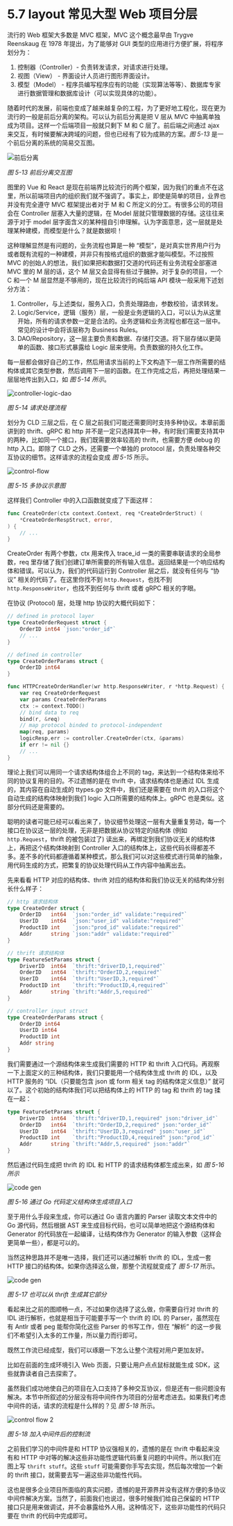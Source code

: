 # 5.7 layout 常见大型 Web 项目分层

流行的 Web 框架大多数是 MVC 框架，MVC 这个概念最早由 Trygve Reenskaug 在 1978 年提出，为了能够对 GUI 类型的应用进行方便扩展，将程序划分为：

1. 控制器（Controller）- 负责转发请求，对请求进行处理。
2. 视图（View） - 界面设计人员进行图形界面设计。
3. 模型（Model） - 程序员编写程序应有的功能（实现算法等等）、数据库专家进行数据管理和数据库设计（可以实现具体的功能）。

随着时代的发展，前端也变成了越来越复杂的工程，为了更好地工程化，现在更为流行的一般是前后分离的架构。可以认为前后分离是把 V 层从 MVC 中抽离单独成为项目。这样一个后端项目一般就只剩下 M 和 C 层了。前后端之间通过 ajax 来交互，有时候要解决跨域的问题，但也已经有了较为成熟的方案。*图 5-13* 是一个前后分离的系统的简易交互图。

![前后分离](../images/ch6-08-frontend-backend.png)

*图 5-13 前后分离交互图*

图里的 Vue 和 React 是现在前端界比较流行的两个框架，因为我们的重点不在这里，所以前端项目内的组织我们就不强调了。事实上，即使是简单的项目，业界也并没有完全遵守 MVC 框架提出者对于 M 和 C 所定义的分工。有很多公司的项目会在 Controller 层塞入大量的逻辑，在 Model 层就只管理数据的存储。这往往来源于对于 model 层字面含义的某种擅自引申理解。认为字面意思，这一层就是处理某种建模，而模型是什么？就是数据呗！

这种理解显然是有问题的，业务流程也算是一种 “模型”，是对真实世界用户行为或者既有流程的一种建模，并非只有按格式组织的数据才能叫模型。不过按照 MVC 的创始人的想法，我们如果把和数据打交道的代码还有业务流程全部塞进 MVC 里的 M 层的话，这个 M 层又会显得有些过于臃肿。对于复杂的项目，一个 C 和一个 M 层显然是不够用的，现在比较流行的纯后端 API 模块一般采用下述划分方法：

1. Controller，与上述类似，服务入口，负责处理路由，参数校验，请求转发。
2. Logic/Service，逻辑（服务）层，一般是业务逻辑的入口，可以认为从这里开始，所有的请求参数一定是合法的。业务逻辑和业务流程也都在这一层中。常见的设计中会将该层称为 Business Rules。
3. DAO/Repository，这一层主要负责和数据、存储打交道。将下层存储以更简单的函数、接口形式暴露给 Logic 层来使用。负责数据的持久化工作。

每一层都会做好自己的工作，然后用请求当前的上下文构造下一层工作所需要的结构体或其它类型参数，然后调用下一层的函数。在工作完成之后，再把处理结果一层层地传出到入口，如 *图 5-14 所示*。

![controller-logic-dao](../images/ch6-08-controller-logic-dao.png)

*图 5-14 请求处理流程*

划分为 CLD 三层之后，在 C 层之前我们可能还需要同时支持多种协议。本章前面讲到的 thrift、gRPC 和 http 并不是一定只选择其中一种，有时我们需要支持其中的两种，比如同一个接口，我们既需要效率较高的 thrift，也需要方便 debug 的 http 入口。即除了 CLD 之外，还需要一个单独的 protocol 层，负责处理各种交互协议的细节。这样请求的流程会变成 *图 5-15* 所示。

![control-flow](../images/ch6-08-control-flow.png)

*图 5-15 多协议示意图*

这样我们 Controller 中的入口函数就变成了下面这样：

```go
func CreateOrder(ctx context.Context, req *CreateOrderStruct) (
	*CreateOrderRespStruct, error,
) {
	// ...
}
```

CreateOrder 有两个参数，ctx 用来传入 trace_id 一类的需要串联请求的全局参数，req 里存储了我们创建订单所需要的所有输入信息。返回结果是一个响应结构体和错误。可以认为，我们的代码运行到 Controller 层之后，就没有任何与 “协议” 相关的代码了。在这里你找不到 `http.Request`，也找不到 `http.ResponseWriter`，也找不到任何与 thrift 或者 gRPC 相关的字眼。

在协议 (Protocol) 层，处理 http 协议的大概代码如下：

```go
// defined in protocol layer
type CreateOrderRequest struct {
	OrderID int64 `json:"order_id"`
	// ...
}

// defined in controller
type CreateOrderParams struct {
	OrderID int64
}

func HTTPCreateOrderHandler(wr http.ResponseWriter, r *http.Request) {
	var req CreateOrderRequest
	var params CreateOrderParams
	ctx := context.TODO()
	// bind data to req
	bind(r, &req)
	// map protocol binded to protocol-independent
	map(req, params)
	logicResp,err := controller.CreateOrder(ctx, &params)
	if err != nil {}
	// ...
}
```

理论上我们可以用同一个请求结构体组合上不同的 tag，来达到一个结构体来给不同的协议复用的目的。不过遗憾的是在 thrift 中，请求结构体也是通过 IDL 生成的，其内容在自动生成的 ttypes.go 文件中，我们还是需要在 thrift 的入口将这个自动生成的结构体映射到我们 logic 入口所需要的结构体上。gRPC 也是类似。这部分代码还是需要的。

聪明的读者可能已经可以看出来了，协议细节处理这一层有大量重复劳动，每一个接口在协议这一层的处理，无非是把数据从协议特定的结构体 (例如 `http.Request`，thrift 的被包装过了) 读出来，再绑定到我们协议无关的结构体上，再把这个结构体映射到 Controller 入口的结构体上，这些代码长得都差不多。差不多的代码都遵循着某种模式，那么我们可以对这些模式进行简单的抽象，用代码生成的方式，把繁复的协议处理代码从工作内容中抽离出去。

先来看看 HTTP 对应的结构体、thrift 对应的结构体和我们协议无关的结构体分别长什么样子：

```go
// http 请求结构体
type CreateOrder struct {
	OrderID   int64  `json:"order_id" validate:"required"`
	UserID    int64  `json:"user_id" validate:"required"`
	ProductID int    `json:"prod_id" validate:"required"`
	Addr      string `json:"addr" validate:"required"`
}

// thrift 请求结构体
type FeatureSetParams struct {
	DriverID  int64  `thrift:"driverID,1,required"`
	OrderID   int64  `thrift:"OrderID,2,required"`
	UserID    int64  `thrift:"UserID,3,required"`
	ProductID int    `thrift:"ProductID,4,required"`
	Addr      string `thrift:"Addr,5,required"`
}

// controller input struct
type CreateOrderParams struct {
	OrderID int64
	UserID int64
	ProductID int
	Addr string
}

```

我们需要通过一个源结构体来生成我们需要的 HTTP 和 thrift 入口代码。再观察一下上面定义的三种结构体，我们只要能用一个结构体生成 thrift 的 IDL，以及 HTTP 服务的 “IDL（只要能包含 json 或 form 相关 tag 的结构体定义信息）” 就可以了。这个初始的结构体我们可以把结构体上的 HTTP 的 tag 和 thrift 的 tag 揉在一起：

```go
type FeatureSetParams struct {
	DriverID  int64  `thrift:"driverID,1,required" json:"driver_id"`
	OrderID   int64  `thrift:"OrderID,2,required" json:"order_id"`
	UserID    int64  `thrift:"UserID,3,required" json:"user_id"`
	ProductID int    `thrift:"ProductID,4,required" json:"prod_id"`
	Addr      string `thrift:"Addr,5,required" json:"addr"`
}
```

然后通过代码生成把 thrift 的 IDL 和 HTTP 的请求结构体都生成出来，如 *图 5-16 所示*

![code gen](../images/ch6-08-code-gen.png)

*图 5-16 通过 Go 代码定义结构体生成项目入口*

至于用什么手段来生成，你可以通过 Go 语言内置的 Parser 读取文本文件中的 Go 源代码，然后根据 AST 来生成目标代码，也可以简单地把这个源结构体和 Generator 的代码放在一起编译，让结构体作为 Generator 的输入参数（这样会更简单一些），都是可以的。

当然这种思路并不是唯一选择，我们还可以通过解析 thrift 的 IDL，生成一套 HTTP 接口的结构体。如果你选择这么做，那整个流程就变成了 *图 5-17* 所示。

![code gen](../images/ch6-08-code-gen-2.png)

*图 5-17 也可以从 thrift 生成其它部分*

看起来比之前的图顺畅一点，不过如果你选择了这么做，你需要自行对 thrift 的 IDL 进行解析，也就是相当于可能要手写一个 thrift 的 IDL 的 Parser，虽然现在有 Antlr 或者 peg 能帮你简化这些 Parser 的书写工作，但在 “解析” 的这一步我们不希望引入太多的工作量，所以量力而行即可。

既然工作流已经成型，我们可以琢磨一下怎么让整个流程对用户更加友好。

比如在前面的生成环境引入 Web 页面，只要让用户点点鼠标就能生成 SDK，这些就靠读者自己去探索了。

虽然我们成功地使自己的项目在入口支持了多种交互协议，但是还有一些问题没有解决。本节中所叙述的分层没有将中间件作为项目的分层考虑进去。如果我们考虑中间件的话，请求的流程是什么样的？见 *图 5-18* 所示。

![control flow 2](../images/ch6-08-control-flow-2.png)

*图 5-18 加入中间件后的控制流*

之前我们学习的中间件是和 HTTP 协议强相关的，遗憾的是在 thrift 中看起来没有和 HTTP 中对等的解决这些非功能性逻辑代码重复问题的中间件。所以我们在图上写 `thrift stuff`。这些 `stuff` 可能需要你手写去实现，然后每次增加一个新的 thrift 接口，就需要去写一遍这些非功能性代码。

这也是很多企业项目所面临的真实问题，遗憾的是开源界并没有这样方便的多协议中间件解决方案。当然了，前面我们也说过，很多时候我们给自己保留的 HTTP 接口只是用来做调试，并不会暴露给外人用。这种情况下，这些非功能性的代码只要在 thrift 的代码中完成即可。
